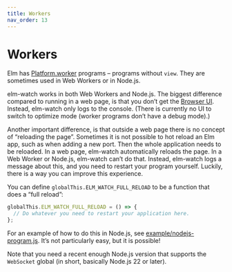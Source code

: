 ```yaml
---
title: Workers
nav_order: 13
---
```


# Workers

Elm has [Platform.worker] programs – programs without `view`. They are sometimes used in Web Workers or in Node.js.

elm-watch works in both Web Workers and Node.js. The biggest difference compared to running in a web page, is that you don’t get the [Browser UI](../browser-ui/). Instead, elm-watch only logs to the console. (There is currently no UI to switch to optimize mode (worker programs don’t have a debug mode).)

Another important difference, is that outside a web page there is no concept of “reloading the page”. Sometimes it is not possible to hot reload an Elm app, such as when adding a new port. Then the whole application needs to be reloaded. In a web page, elm-watch automatically reloads the page. In a Web Worker or Node.js, elm-watch can’t do that. Instead, elm-watch logs a message about this, and you need to restart your program yourself. Luckily, there is a way you can improve this experience.

You can define `globalThis.ELM_WATCH_FULL_RELOAD` to be a function that does a “full reload”:

```js
globalThis.ELM_WATCH_FULL_RELOAD = () => {
  // Do whatever you need to restart your application here.
};
```

For an example of how to do this in Node.js, see [example/nodejs-program.js]. It’s not particularly easy, but it is possible!

Note that you need a recent enough Node.js version that supports the `WebSocket` global (in short, basically Node.js 22 or later).

[example/nodejs-program.js]: https://github.com/lydell/elm-watch/blob/main/example/nodejs-program.js
[platform.worker]: https://package.elm-lang.org/packages/elm/core/latest/Platform#worker
